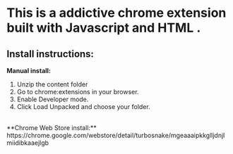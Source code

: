 # This is a addictive chrome extension built with Javascript and HTML .
## Install instructions:
  **Manual install:**
  1. Unzip the content folder
  2. Go to chrome:extensions in your browser.
  3. Enable Developer mode.
  4. Click Load Unpacked and choose your folder.
<br>
**Chrome Web Store install:**
  https://chrome.google.com/webstore/detail/turbosnake/mgeaaaipkkglljdnjlmiidibkaaejlgb

